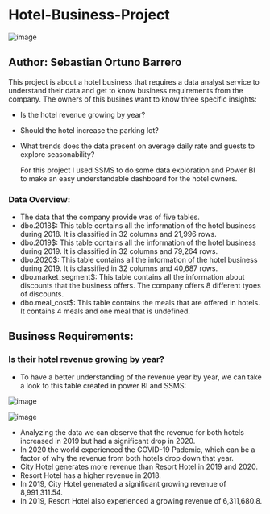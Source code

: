 # Hotel-Business-Project

![image](https://github.com/user-attachments/assets/88c5ad5d-d444-4eec-843e-a09ce9ba74df)


## Author: Sebastian Ortuno Barrero

This project is about a hotel business that requires a data analyst service to understand their data and get to know business requirements from the company. The owners of this busines want to know three specific insights:

- Is the hotel revenue growing by year?
- Should the hotel increase the parking lot?
- What trends does the data present on average daily rate and guests to explore seasonability?

  For this project I used SSMS to do some data exploration and Power BI to make an easy understandable dashboard for the hotel owners.

### Data Overview:

 - The data that the company provide was of five tables.
 - dbo.2018$: This table contains all the information of the hotel business during 2018. It is classified in 32 columns and 21,996 rows. 
 - dbo.2019$: This table contains all the information of the hotel business during 2019. It is classified in 32 columns and 79,264 rows. 
 - dbo.2020$: This table contains all the information of the hotel business during 2019. It is classified in 32 columns and 40,687 rows.
 - dbo.market_segment$: This table contains all the information about discounts that the business offers. The company offers 8 different tyoes of discounts.
 - dbo.meal_cost$: This table contains the meals that are offered in hotels. It contains 4 meals and one meal that is undefined.

## Business Requirements:
### Is their hotel revenue growing by year?
- To have a better understanding of the revenue year by year, we can take a look to this table created in power BI and SSMS:

![image](https://github.com/user-attachments/assets/870239f2-c367-4abb-a5ba-c408ac25333a)


![image](https://github.com/user-attachments/assets/37bd44a8-dae8-4bbb-9973-b333a5c95a1a)


- Analyzing the data we can observe that the revenue for both hotels increased in 2019 but had a significant drop in 2020.
- In 2020 the world experienced the COVID-19 Pademic, which can be a factor of why the revenue from both hotels drop down that year.
- City Hotel generates more revenue than Resort Hotel in 2019 and 2020.
- Resort Hotel has a higher revenue in 2018.
- In 2019, City Hotel generated a significant growing revenue of 8,991,311.54.
- In 2019, Resort Hotel also experienced a growing revenue of 6,311,680.8.
